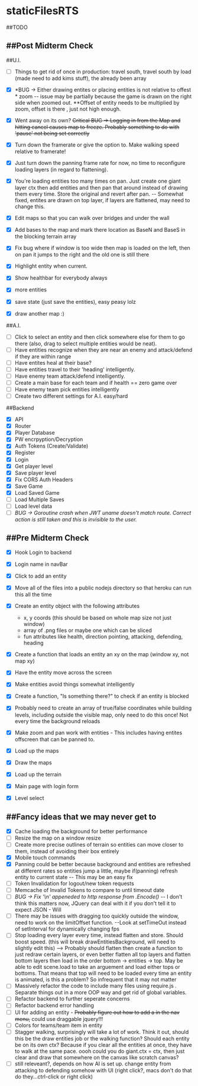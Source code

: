 # staticFilesRTS
##TODO

##Post Midterm Check
--------------------------------------------------------------------------------------------------------------------------------
##U.I.
- [ ] Things to get rid of once in production: travel south, travel south by load (made need to add kims stuff), the already been array

- [x] *BUG -> Either drawing entites or placing entities is not relative to offest * zoom -- issue may be partially because the game is drawn on the right side when zoomed out.  **Offset of entity needs to be multiplied by zoom, offset is there , just not high enough.
- [x] Went away on its own? ~~Critical BUG -> Logging in from the Map and hitting cancel causes map to freeze.  Probably something to do with 'pause' not being set correctly~~
- [x] Turn down the framerate or give the option to.  Make walking speed relative to framerate! 
- [x] Just turn down the panning frame rate for now, no time to reconfigure loading layers (in regard to flattening).
- [x] You're loading entities too many times on pan.  Just create one giant layer ctx then add entities and then pan that around instead of drawing them every time.  Store the original and revert after pan. -- Somewhat fixed, entites are drawn on top layer, if layers are flattened, may need to change this.
- [x] Edit maps so that you can walk over bridges and under the wall
- [x] Add bases to the map and mark there location as BaseN and BaseS in the blocking terrain array
- [x] Fix bug where if window is too wide then map is loaded on the left, then on pan it jumps to the right and the old one is still there
- [x] Highlight entity when current.  
- [x] Show healthbar for everybody always
- [x] more entities
- [x] save state (just save the entities), easy peasy lolz
- [x] draw another map :)

##A.I.
- [ ] Click to select an entity and then click somewhere else for them to go there (also, drag to select multiple entities would be neat).
- [ ] Have entities recognize when they are near an enemy and attack/defend if they are within range
- [ ] Have entites heal at their base?
- [ ] Have entities travel to their 'heading' intelligently.
- [ ] Have enemy team attack/defend intelligently.  
- [ ] Create a main base for each team and if health == zero game over
- [ ] Have enemy team pick entities intelligently
- [ ] Create two different settings for A.I. easy/hard

##Backend
- [x] API
- [x] Router
- [x] Player Database
- [x] PW encrpyption/Decryption
- [x] Auth Tokens (Create/Validate)
- [x] Register
- [x] Login
- [x] Get  player level
- [x] Save player level
- [x] Fix CORS Auth Headers
- [x] Save Game
- [x] Load Saved Game
- [ ] Load Multiple Saves
- [ ] Load level data
- [ ] *BUG -> Goroutine crash when JWT uname doesn't match route. Correct action is still taken and this is invisible to the user.*

##Pre Midterm Check
--------------------------------------------------------------------------------------------------------------------------------
- [x] Hook Login to backend
- [x] Login name in navBar
- [x] Click to add an entity
- [x] Move all of the files into a public nodejs directory so that heroku can run this all the time
-  [x] Create an entity object with the following attributes
  * x, y coords (this should be based on whole map size not just window)
  * array of .png files or maybe one which can be sliced
  * fun attributes like health, direction pointing, attacking, defending, heading
- [x] Create a function that loads an entity an xy on the map (window xy, not map xy)
- [x] Have the entity move across the screen
- [x] Make entities avoid things somewhat intelligently
- [x] Create a function, "Is something there?" to check if an entity is blocked
 - [x] Probably need to create an array of true/false coordinates while building levels, including outside the visible map, only need to do this once! Not every time the background reloads
- [x] Make zoom and pan work with entities - This includes having entites offscreen that can be panned to.
- [x] Load up the maps
- [x] Draw the maps
- [x] Load up the terrain
- [x] Main page with login form
- [x] Level select


##Fancy ideas that we may never get to
--------------------------------------------------------------------------------------------------------------------------------
- [x] Cache loading the background for better performance
- [ ] Resize the map on a window resize
- [ ] Create more precise outlines of terrain so entities can move closer to them, instead of avoiding their box entirely
- [x] Mobile touch commands
- [x] Panning could be better because background and entities are refreshed at different rates so entities jump a little, maybe if(panning) refresh entity to current state -- This may be an easy fix
- [ ] Token Invalidation for logout/new token requests
- [ ] Memcache of Invalid Tokens to compare to until timeout date
- [ ] *BUG -> Fix '\n' appeneded to http response from .Encode()* -- I don't think this matters now, JQuery can deal with it if you don't tell it to expect JSON - Will
- [ ] There may be issues with dragging too quickly outside the window, need to work on the limitOffset function.  --Look at setTimeOut instead of setInterval for dynamically changing fps
- [ ] Stop loading every layer every time, instead flatten and store. Should boost speed.  (this will break drawEntitiesBackground, will need to slightly edit this) --> Probably should flatten then create a function to just redraw certain layers, or even better flatten all top layers and flatten bottom layers then load in the order bottom -> entities -> top.  May be able to edit scene.load to take an arguement and load either tops or bottoms.  That means that top will need to be loaded every time an entity is animated, is this a problem?  So infrequent that it may not matter
- [ ] Massively refactor the code to include many files using require.js .  Separate things out in a more OOP way and get rid of global variables.
- [ ] Refactor backend to further seperate concerns
- [ ] Refactor backend error handling
- [ ] UI for adding an entity - ~~Probably figure out how to add a <canvas> in the nav menu,~~ could use draggable jquery!!!
- [ ] Colors for teams/team item in entity
- [ ] Stagger walking, surprisingly will take a lot of work.  Think it out, should this be the draw entities job or the walking function?  Should each entity be on its own ctx?  Because if you clear all the entities at once, they have to walk at the same pace. oooh could you do giant.ctx = ctx, then just clear and draw that somewhere on the canvas like scratch canvas?
- [ ] still releveant?, depends on how AI is set up. change entity from attacking to defending somehow with UI (right click?, macs don't do that do they...ctrl-click or right click)
